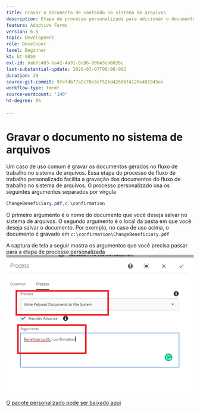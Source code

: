 ```yaml
---
title: Gravar o documento de conteúdo no sistema de arquivos
description: Etapa de processo personalizada para adicionar o documento de gravação localizado na pasta de carga útil ao sistema de arquivos
feature: Adaptive Forms
version: 6.5
topic: Development
role: Developer
level: Beginner
kt: kt-9859
exl-id: bab7c403-ba42-4a91-8c86-90b43ca6026c
last-substantial-update: 2020-07-07T00:00:00Z
duration: 29
source-git-commit: 9fef4b77a2c70c8cf525d42686f4120e481945ee
workflow-type: tm+mt
source-wordcount: '140'
ht-degree: 0%

---
```


# Gravar o documento no sistema de arquivos

Um caso de uso comum é gravar os documentos gerados no fluxo de trabalho no sistema de arquivos.
Essa etapa do processo de fluxo de trabalho personalizado facilita a gravação dos documentos do fluxo de trabalho no sistema de arquivos.
O processo personalizado usa os seguintes argumentos separados por vírgula

```java
ChangeBeneficiary.pdf,c:\confirmation
```

O primeiro argumento é o nome do documento que você deseja salvar no sistema de arquivos. O segundo argumento é o local da pasta em que você deseja salvar o documento. Por exemplo, no caso de uso acima, o documento é gravado em `c:\confirmation\ChangeBeneficiary.pdf`

A captura de tela a seguir mostra os argumentos que você precisa passar para a etapa de processo personalizada
![write-payload-file-system](assets/write-payload-file-system.png)

[O pacote personalizado pode ser baixado aqui](/help/forms/assets/common-osgi-bundles/SetValueApp.core-1.0-SNAPSHOT.jar)
